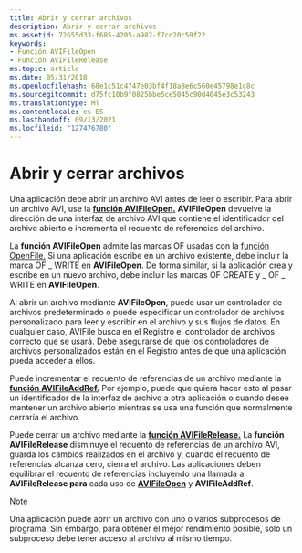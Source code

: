 ```yaml
---
title: Abrir y cerrar archivos
description: Abrir y cerrar archivos
ms.assetid: 72655d33-f685-4205-a982-f7cd20c59f22
keywords:
- Función AVIFileOpen
- Función AVIFileRelease
ms.topic: article
ms.date: 05/31/2018
ms.openlocfilehash: 68e1c51c4747e03bf4f18a8e6c560e45798e1c8c
ms.sourcegitcommit: d75fc10b9f0825bbe5ce5045c90d4045e3c53243
ms.translationtype: MT
ms.contentlocale: es-ES
ms.lasthandoff: 09/13/2021
ms.locfileid: "127476780"
---
```

# <a name="opening-and-closing-files"></a>Abrir y cerrar archivos

Una aplicación debe abrir un archivo AVI antes de leer o escribir. Para abrir un archivo AVI, use la [**función AVIFileOpen.**](/windows/desktop/api/Vfw/nf-vfw-avifileopen) **AVIFileOpen** devuelve la dirección de una interfaz de archivo AVI que contiene el identificador del archivo abierto e incrementa el recuento de referencias del archivo.

La **función AVIFileOpen** admite las marcas OF usadas con la [función OpenFile.](/documentation/) Si una aplicación escribe en un archivo existente, debe incluir la marca OF \_ WRITE en **AVIFileOpen**. De forma similar, si la aplicación crea y escribe en un nuevo archivo, debe incluir las marcas OF CREATE y \_ OF \_ WRITE en **AVIFileOpen**.

Al abrir un archivo mediante **AVIFileOpen**, puede usar un controlador de archivos predeterminado o puede especificar un controlador de archivos personalizado para leer y escribir en el archivo y sus flujos de datos. En cualquier caso, AVIFile busca en el Registro el controlador de archivos correcto que se usará. Debe asegurarse de que los controladores de archivos personalizados están en el Registro antes de que una aplicación pueda acceder a ellos.

Puede incrementar el recuento de referencias de un archivo mediante la [**función AVIFileAddRef.**](/windows/desktop/api/Vfw/nf-vfw-avifileaddref) Por ejemplo, puede que quiera hacer esto al pasar un identificador de la interfaz de archivo a otra aplicación o cuando desee mantener un archivo abierto mientras se usa una función que normalmente cerraría el archivo.

Puede cerrar un archivo mediante la [**función AVIFileRelease.**](/windows/desktop/api/Vfw/nf-vfw-avifilerelease) La **función AVIFileRelease** disminuye el recuento de referencias de un archivo AVI, guarda los cambios realizados en el archivo y, cuando el recuento de referencias alcanza cero, cierra el archivo. Las aplicaciones deben equilibrar el recuento de referencias incluyendo una llamada a **AVIFileRelease para** cada uso de [**AVIFileOpen**](/windows/desktop/api/Vfw/nf-vfw-avifileopen) y **AVIFileAddRef**.

> [!Note]  
> Una aplicación puede abrir un archivo con uno o varios subprocesos de programa. Sin embargo, para obtener el mejor rendimiento posible, solo un subproceso debe tener acceso al archivo al mismo tiempo.

 

 

 